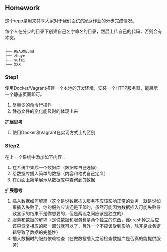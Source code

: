 ## Homework

这个repo是用来共享大家对于我们面试的家庭作业的分步完成情况。

每个人在分步的目录下创建自己名字命名的目录，然后上传自己的代码，否则会有冲突。

```
.
├── README.md
├── zhuye
├── yufei
└── XXX
```

### Step1 

使用Docker/Vagrant搭建一个本地的开发环境，安装一个HTTP服务器，能展示一个静态页面即可。

1. 尽量少的命令行操作
2. 静态文件的变化能及时的体现出来

**扩展思考**

1. 使用Docker和Vagrant在实现方式上的区别

### Step2

在上一个系统中添加如下内容：
1. 在系统中集成一个数据库（数据库自己选择）
2. 给数据库插入简单的数据（内容和格式自己定义）
3. 在页面上简单展示从数据库中查询到的数据

**扩展思考**

1. 插入数据如何解耦（这个是说数据插入服务不应该影响正常的业务，就是说如果插入失败了，你的服务应该还是正常的，虽然可能因为数据插入可能失败导致显示的结果不是你想要的，但是两者之间应该是独立的）
2. 服务和数据的解耦（是说数据和服务也是两个独立的东西，谁crash掉之后应该只恢复相应的那一部分就可以了，另外一个不应该受到影响，除非是业务逻辑导致了数据的完整性）
3. 插入数据时的服务依赖检查（在做数据插入之前检查数据库是否真的能提供服务）